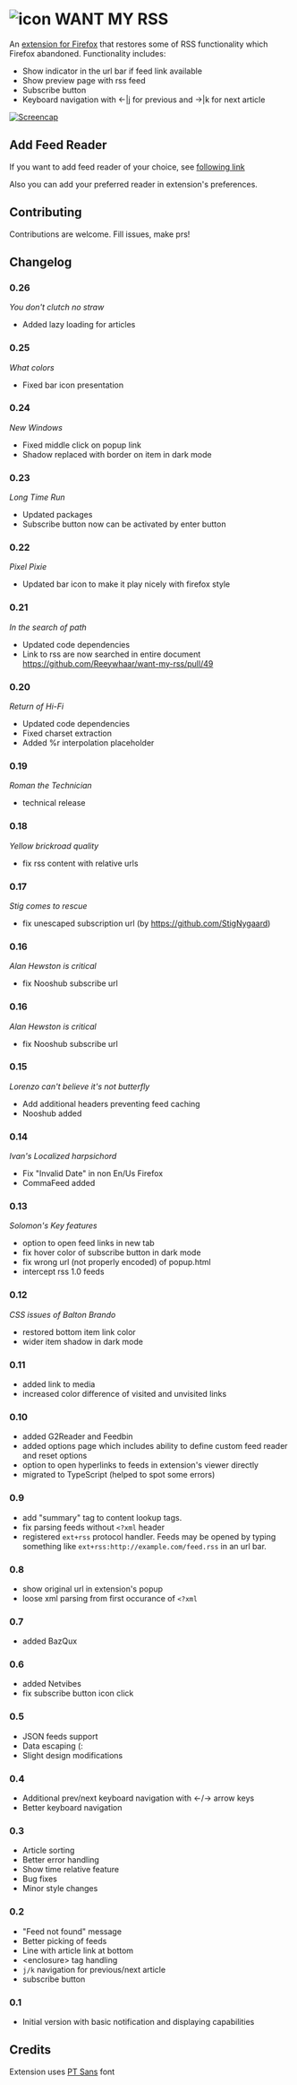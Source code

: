 # ![icon](ext/icons/icon-color.svg) WANT MY RSS

An [extension for Firefox](https://addons.mozilla.org/addon/want-my-rss/) that restores some of RSS functionality which Firefox abandoned. Functionality includes:

- Show indicator in the url bar if feed link available
- Show preview page with rss feed
- Subscribe button
- Keyboard navigation with ←|j for previous and →|k for next article

[![Screencap](https://img.youtube.com/vi/d3tP7JFOLqc/0.jpg)](https://youtu.be/d3tP7JFOLqc)

## Add Feed Reader

If you want to add feed reader of your choice, see [following link](https://github.com/Reeywhaar/want-my-rss/issues/6)

Also you can add your preferred reader in extension's preferences.

## Contributing

Contributions are welcome. Fill issues, make prs!

## Changelog

### 0.26

_You don't clutch no straw_

- Added lazy loading for articles

### 0.25

_What colors_

- Fixed bar icon presentation

### 0.24

_New Windows_

- Fixed middle click on popup link
- Shadow replaced with border on item in dark mode

### 0.23

_Long Time Run_

- Updated packages
- Subscribe button now can be activated by enter button

### 0.22

_Pixel Pixie_

- Updated bar icon to make it play nicely with firefox style

### 0.21

_In the search of path_

- Updated code dependencies
- Link to rss are now searched in entire document https://github.com/Reeywhaar/want-my-rss/pull/49

### 0.20

_Return of Hi-Fi_

- Updated code dependencies
- Fixed charset extraction
- Added %r interpolation placeholder

### 0.19

_Roman the Technician_

- technical release

### 0.18

_Yellow brickroad quality_

- fix rss content with relative urls

### 0.17

_Stig comes to rescue_

- fix unescaped subscription url (by https://github.com/StigNygaard)

### 0.16

_Alan Hewston is critical_

- fix Nooshub subscribe url

### 0.16

_Alan Hewston is critical_

- fix Nooshub subscribe url

### 0.15

_Lorenzo can't believe it's not butterfly_

- Add additional headers preventing feed caching
- Nooshub added

### 0.14

_Ivan's Localized harpsichord_

- Fix "Invalid Date" in non En/Us Firefox
- CommaFeed added

### 0.13

_Solomon's Key features_

- option to open feed links in new tab
- fix hover color of subscribe button in dark mode
- fix wrong url (not properly encoded) of popup.html
- intercept rss 1.0 feeds

### 0.12

_CSS issues of Balton Brando_

- restored bottom item link color
- wider item shadow in dark mode

### 0.11

- added link to media
- increased color difference of visited and unvisited links

### 0.10

- added G2Reader and Feedbin
- added options page which includes ability to define custom feed reader and reset options
- option to open hyperlinks to feeds in extension's viewer directly
- migrated to TypeScript (helped to spot some errors)

### 0.9

- add "summary" tag to content lookup tags.
- fix parsing feeds without `<?xml` header
- registered `ext+rss` protocol handler. Feeds may be opened by typing something like `ext+rss:http://example.com/feed.rss` in an url bar.

### 0.8

- show original url in extension's popup
- loose xml parsing from first occurance of `<?xml`

### 0.7

- added BazQux

### 0.6

- added Netvibes
- fix subscribe button icon click

### 0.5

- JSON feeds support
- Data escaping (:
- Slight design modifications

### 0.4

- Additional prev/next keyboard navigation with ←/→ arrow keys
- Better keyboard navigation

### 0.3

- Article sorting
- Better error handling
- Show time relative feature
- Bug fixes
- Minor style changes

### 0.2

- "Feed not found" message
- Better picking of feeds
- Line with article link at bottom
- \<enclosure> tag handling
- `j/k` navigation for previous/next article
- subscribe button

### 0.1

- Initial version with basic notification and displaying capabilities

## Credits

Extension uses [PT Sans](https://company.paratype.com/pt-sans-pt-serif) font
